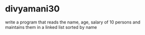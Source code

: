 # divyamani30
write a program that reads the name, age, salary of 10 persons and maintains them in a linked list sorted by name
 
